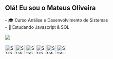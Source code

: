 ## Olá! Eu sou o Mateus Oliveira
<div>
  - 🎓 Curso Análise e Desenvolvimento de Sistemas<br>
  - 📖 Estudando Javascript & SQL
</div>


<div><br>
  <img src="https://github-readme-stats.vercel.app/api/top-langs/?username=Mateus-olv-dev&layout=compact&show_icons=true&theme=github_dark" style="display: block; margin-left: auto; margin-right: auto;">
</div>



 <div><br>
      <img alt="Static Badge" src="https://img.shields.io/badge/HTML5-orange?style=for-the-badge&logo=html5&logoColor=white" height="30px">
      <img alt="Static Badge" src="https://img.shields.io/badge/CSS3-blue?style=for-the-badge&logo=css3&logoColor=white" height="30px">
      <img alt="Static Badge" src="https://img.shields.io/badge/JavaScript-yellow?style=for-the-badge&logo=Javascript&logoColor=white" height="30px">
      <img alt="Static Badge" src="https://img.shields.io/badge/POSTGRESQL-4169E1?style=for-the-badge&logo=postgresql&logoColor=white" height="30px">
      <img alt="Static Badge" src="https://img.shields.io/badge/GIT-%23F05032?style=for-the-badge&logo=git&logoColor=white" height="30px">
      <img alt="Static Badge" src="https://img.shields.io/badge/SASS-CC6699?style=for-the-badge&logo=sass&logoColor=%23fff" height="30px">
    </div>
